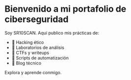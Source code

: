 # Bienvenido a mi portafolio de ciberseguridad

Soy SR10SCAN. Aquí publico mis prácticas de:
- 🔐 Hacking ético
- 🧪 Laboratorios de análisis
- 🎯 CTFs y writeups
- 🧠 Scripts de automatización
- 📓 Blog técnico

Explora y aprende conmigo.
